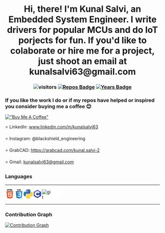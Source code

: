 <h1 align="center">
  Hi, there! I'm Kunal Salvi, an Embedded System Engineer. I write drivers for popular MCUs and do IoT porjects for fun. If you'd like to colaborate or hire me for a project, just shoot an email at kunalsalvi63@gmail.com
</h1>



<h3 align="center">

![visitors](https://visitor-badge.glitch.me/badge?page_id=embeddedaplha.visitor-badge) [![Repos Badge](https://badges.pufler.dev/repos/embeddedalpha)](https://badges.pufler.dev) [![Years Badge](https://badges.pufler.dev/years/embeddedalpha)](https://badges.pufler.dev)

</h3>

<h3> If you like the work I do or if my repos have helped or inspired you consider buying me a coffee 😊 </h3> 

[!["Buy Me A Coffee"](https://www.buymeacoffee.com/assets/img/custom_images/orange_img.png)](https://www.buymeacoffee.com/kunalsalvi)

<!---

<h3 align="center">
  
  [![GitHub Streak](https://github-readme-streak-stats.herokuapp.com/?user=embeddedalpha&currStreakNum=2FD3EB&fire=red&sideLabels=F00&theme=highcontrast&&currStreakNum=DD1010&dates=white)](https://git.io/streak-stats)

</h3>

--->

⭐ LinkedIn: www.linkedin.com/in/kunalsalvi63

⭐ Instagram: @blackshield_engineering

⭐ GrabCAD: https://grabcad.com/kunal.salvi-2

⭐ Gmail: kunalsalvi63@gmail.com


### Languages
---
<img align="left" alt="HTML5" width="30px" src="https://raw.githubusercontent.com/github/explore/80688e429a7d4ef2fca1e82350fe8e3517d3494d/topics/html/html.png" />
<img align="left" alt="CSS3" width="30px" src="https://raw.githubusercontent.com/github/explore/80688e429a7d4ef2fca1e82350fe8e3517d3494d/topics/css/css.png" />
<img align="left" alt="Python" width="30px" src="https://github.com/Aakarsh-B/trying-repos/blob/master/python-5.svg?raw=true"/> 
<img align="left" alt="C" width="30px" src="https://github.com/Aakarsh-B/trying-repos/blob/master/c-programming.png"/>
<img align="left" alt="git" width="30px" src="https://www.vectorlogo.zone/logos/git-scm/git-scm-icon.svg"/>
<img align="left" alt="GitHub" width="30px" src="https://github.com/Aakarsh-B/trying-repos/blob/master/github.svg"/>

<br />

<br />

---
### Contribution Graph

[![Contribution Graph](https://activity-graph.herokuapp.com/graph?username=embeddedalpha&theme=react-dark&line=17de35&area=true&hide_border=true&color=ffffff)](https://github.com/embeddedalpha/github-readme-activity-graph)


<!--- 

### Softwares
<img align="left" alt="KiCAD" width="30px" src="https://user-images.githubusercontent.com/38166489/118163105-3a5c5100-b43f-11eb-9ad8-7e54b665e8e2.png" />


<a href="https://instagram.com">
<img align = "left" 
     wdth = "30px"
     src="https://img.icons8.com/color/48/000000/instagram-new--v2.png" />
</a>
  
 <img align = "left" src="https://img.icons8.com/color/48/000000/instagram-new--v2.png" />
--->

